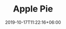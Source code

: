 ---
title: "Apple Pie"
date: 2019-10-17T11:22:16+06:00
draft: false

# meta description
description : "From September through Christmas"

# type must be "products"
type: "fruit"

# product Images
# first image will be shown in the product page
images:
  - image: "images/fruit-pies/apple.jpg"
---